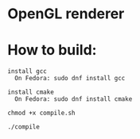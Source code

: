 # OpenGL renderer

# How to build:

    install gcc
      On Fedora: sudo dnf install gcc

    install cmake
      On Fedora: sudo dnf install cmake

    chmod +x compile.sh

    ./compile


